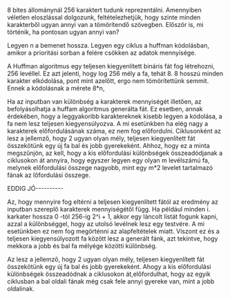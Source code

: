 8 bites állománynál 256 karaktert tudunk reprezentálni. Amennyiben véletlen eloszlással dolgozunk, feltételezhetjük, hogy szinte minden karakterből ugyan annyi van a tömörítendő szövegben. Először is, mi történik, ha pontosan ugyan annyi van?

Legyen n a bemenet hossza.
Legyen egy ciklus a huffman kódolásban, amikor a prioritási sorban a felére csökken az adatok mennyisége.

A Huffman algoritmus egy teljesen kiegyenlített bináris fát fog létrehozni, 256 levéllel. Ez azt jelenti, hogy log 256 mély a fa, tehát 8. 8 hosszú minden karakter elkódolása, pont mint azelőtt, ergo nem tömörítettünk semmit. Ennek a kódolásnak a mérete 8*n, 

Ha az inputban van különbség a karakterek mennyiségét illetően, az befolyásolhatja a huffam algoritmus generálta fát. Ez esetben, annak érdekében, hogy a leggyakoribb karaktereknek kisebb legyen a kódolása, a fa nem lesz teljesen kiegyensúlyozva.
A mi esetünkben ha elég nagy a karakterek előfordulásának száma, ez nem fog előfordulni.
Ciklusonként az lesz a jellemző, hogy 2 ugyan olyan mély, teljesen kiegyenlített fát összekötünk egy új fa bal és jobb gyerekeként. 
Ahhoz, hogy ez a minta megszűnjön, az kell, hogy a kis előfordulási különbségek összeadódjanak a ciklusokon át annyira, hogy egyszer legyen egy olyan m levélszámú fa, melynek előfordulási összege nagyobb, mint egy m*2 levelet tartalmazó fának az lőfordulási összege.

EDDIG JÓ----------


Az, hogy mennyire fog eltérni a teljesen kiegyenlített fától az eredmény az inputban szereplő karakterek mennyiségétől függ.
Ha például minden i. karkater hossza 0 -tól 256-ig 2^i + 1, akkor egy láncolt listát fogunk kapni, azzal a különbséggel, hogy az utolsó levélnek lesz egy testvére.
A mi esetünkben ez nem fog megörténni az alapfeltételek miatt.
Viszont ez és a teljesen kiegyensúlyozott fa között lesz a generált fánk, azt tekintve, hogy mekkora a jobb és bal fa mélyége közötti különbség.

Az lesz a jellemző, hogy 2 ugyan olyan mély, teljesen kiegyenlített fát összekötünk egy új fa bal és jobb gyerekeként. Ahogy a kis előfordulási különbségek összeadódnak a ciklusokon át,előfordulhat, hogy az egyik ciklusban a bal oldali fának még csak fele annyi gyereke van, mint a jobb oldalinak. 
